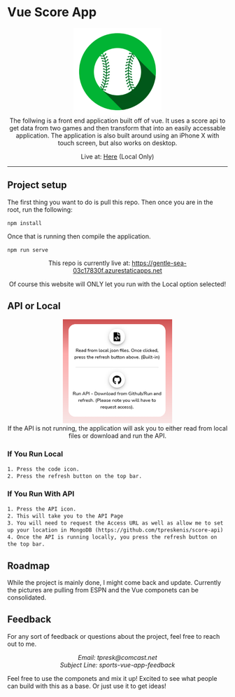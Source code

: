 # Vue Score App
<div align="center">
    <img src="src\assets\vue-baseball.png" width="200">
</div>
<div align="center">
The follwing is a front end application built off of vue.  It uses a score api to get data from two games and then transform that into an easily accessable application.  The application is also built around using an iPhone X with touch screen, but also works on desktop. 
</div>

<p></p>
<div align="center">

Live at: [Here](https://gentle-sea-03c17830f.azurestaticapps.net) (Local Only)

</div>


---

## Project setup
The first thing you want to do is pull this repo.  Then once you are in the root, run the following:
```
npm install
```

Once that is running then compile the application.
```
npm run serve
```

<div align="center">

This repo is currently live at:
https://gentle-sea-03c17830f.azurestaticapps.net

Of course this website will ONLY let you run with the Local option selected!
</div>

## API or Local
<div align="center">
    <img src="src\assets\example.png" width="250">
</div>
<div align="center">
If the API is not running, the application will ask you to either read from local files or download and run the API.
</div>

### If You Run Local
    1. Press the code icon.
    2. Press the refresh button on the top bar. 
    

### If You Run With API
    1. Press the API icon.
    2. This will take you to the API Page
    3. You will need to request the Access URL as well as allow me to set up your location in MongoDB (https://github.com/tpreskenis/score-api)
    4. Once the API is running locally, you press the refresh button on the top bar.


## Roadmap

While the project is mainly done, I might come back and update.  Currently the pictures are pulling from ESPN and the Vue componets can be consolidated.  

## Feedback

For any sort of feedback or questions about the project, feel free to reach out to me.  

<div align="center" style="font-style: italic;">
Email: tpresk@comcast.net
</div>
<div align="center" style="font-style: italic;">
Subject Line: sports-vue-app-feedback
</div>

Feel free to use the componets and mix it up!  Excited to see what people can build with this as a base.  Or just use it to get ideas!


